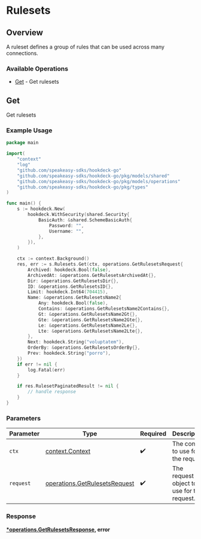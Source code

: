 # Rulesets

## Overview

A ruleset defines a group of rules that can be used across many connections.

### Available Operations

* [Get](#get) - Get rulesets

## Get

Get rulesets

### Example Usage

```go
package main

import(
	"context"
	"log"
	"github.com/speakeasy-sdks/hookdeck-go"
	"github.com/speakeasy-sdks/hookdeck-go/pkg/models/shared"
	"github.com/speakeasy-sdks/hookdeck-go/pkg/models/operations"
	"github.com/speakeasy-sdks/hookdeck-go/pkg/types"
)

func main() {
    s := hookdeck.New(
        hookdeck.WithSecurity(shared.Security{
            BasicAuth: &shared.SchemeBasicAuth{
                Password: "",
                Username: "",
            },
        }),
    )

    ctx := context.Background()
    res, err := s.Rulesets.Get(ctx, operations.GetRulesetsRequest{
        Archived: hookdeck.Bool(false),
        ArchivedAt: &operations.GetRulesetsArchivedAt{},
        Dir: &operations.GetRulesetsDir{},
        ID: &operations.GetRulesetsID{},
        Limit: hookdeck.Int64(704415),
        Name: &operations.GetRulesetsName2{
            Any: hookdeck.Bool(false),
            Contains: &operations.GetRulesetsName2Contains{},
            Gt: &operations.GetRulesetsName2Gt{},
            Gte: &operations.GetRulesetsName2Gte{},
            Le: &operations.GetRulesetsName2Le{},
            Lte: &operations.GetRulesetsName2Lte{},
        },
        Next: hookdeck.String("voluptatem"),
        OrderBy: &operations.GetRulesetsOrderBy{},
        Prev: hookdeck.String("porro"),
    })
    if err != nil {
        log.Fatal(err)
    }

    if res.RulesetPaginatedResult != nil {
        // handle response
    }
}
```

### Parameters

| Parameter                                                                      | Type                                                                           | Required                                                                       | Description                                                                    |
| ------------------------------------------------------------------------------ | ------------------------------------------------------------------------------ | ------------------------------------------------------------------------------ | ------------------------------------------------------------------------------ |
| `ctx`                                                                          | [context.Context](https://pkg.go.dev/context#Context)                          | :heavy_check_mark:                                                             | The context to use for the request.                                            |
| `request`                                                                      | [operations.GetRulesetsRequest](../../models/operations/getrulesetsrequest.md) | :heavy_check_mark:                                                             | The request object to use for the request.                                     |


### Response

**[*operations.GetRulesetsResponse](../../models/operations/getrulesetsresponse.md), error**

